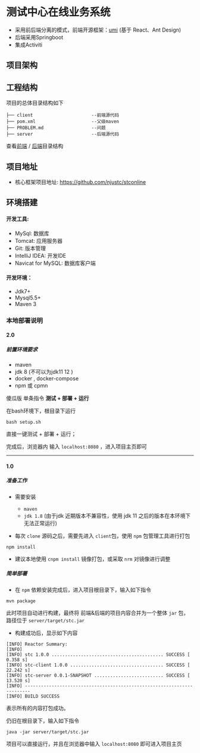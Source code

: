# 测试中心在线业务系统

- 采用前后端分离的模式，前端开源框架：[umi](https://gitee.com/smallc/Sword) (基于 React、Ant Design)
- 后端采用Springboot
- 集成Activiti

## 项目架构





## 工程结构

项目的总体目录结构如下

```
├── client						--前端源代码
├── pom.xml						--父级maven
├── PROBLEM.md					--问题
├── server						--后端源代码
```

查看[前端](https://github.com/njustc/stconline/blob/dev/client/src/tree.md) / [后端](https://github.com/njustc/stconline/blob/dev/server/tree.md)目录结构

## 项目地址

-  核心框架项目地址: <https://github.com/njustc/stconline>

## 环境搭建

#### 开发工具:

- MySql: 数据库
- Tomcat: 应用服务器
- Git: 版本管理
- IntelliJ IDEA: 开发IDE
- Navicat for MySQL: 数据库客户端

#### 开发环境：

- Jdk7+
- Mysql5.5+
- Maven 3

### 本地部署说明

#### 2.0 

##### 前置环境要求

- maven
- jdk 8 (不可以为jdk11 12 )
- docker , docker-compose
- npm 或 cpmn

傻瓜版 单条指令  **测试 + 部署 + 运行**

在bash环境下，根目录下运行

```
bash setup.sh
```

直接一键测试 + 部署 + 运行；

完成后，浏览器内 输入  `localhost:8080` ，进入项目主页即可

------



#### 1.0 

##### 准备工作

- 需要安装
  - `maven`
  - `jdk 1.8` (由于jdk 近期版本不兼容性，使用 jdk 11 之后的版本在本环境下无法正常运行)

- 每次 `clone` 源码之后，需要先进入 `client`包，使用 `npm` 包管理工具进行打包

```
npm install
```

- 建议本地使用 `cnpm install` 镜像打包，或采取 `nrm` 对镜像进行调整

##### 简单部署

- 在 `npm` 依赖安装完成后，进入项目根目录下，输入如下指令

```
mvn package
```

此时项目自动进行构建，最终将 前端&后端的项目内容合并为一个整体 `jar` 包，路径位于 `server/target/stc.jar`

- 构建成功后，显示如下内容

```
[INFO] Reactor Summary:
[INFO] 
[INFO] stc 1.0.0 .......................................... SUCCESS [  0.358 s]
[INFO] stc-client 1.0.0 ................................... SUCCESS [ 22.242 s]
[INFO] stc-server 0.0.1-SNAPSHOT .......................... SUCCESS [ 13.520 s]
[INFO] ------------------------------------------------------------------------
[INFO] BUILD SUCCESS

```

表示所有的内容打包成功。

仍旧在根目录下，输入如下指令

```
java -jar server/target/stc.jar
```

项目可以直接运行，并且在浏览器中输入 `localhost:8080` 即可进入项目主页